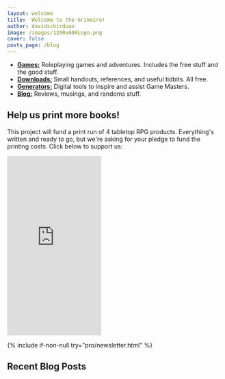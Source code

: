 ```yaml
---
layout: welcome
title:  Welcome to the Grimoire!
author: davidschirduan
image: /images/1200x600Logo.png
cover: false
posts_page: /blog
---
```


<!--author-->

- **[Games:](/games)** Roleplaying games and adventures. Includes the free stuff and the good stuff.
- **[Downloads:](/downloads)** Small handouts, references, and useful tidbits. All free.
- **[Generators:](/generators)** Digital tools to inspire and assist Game Masters.
- **[Blog:](/blog)** Reviews, musings, and randoms stuff.

## Help us print more books!

This project will fund a print run of 4 tabletop RPG products. Everything's written and ready to go, but we're asking for your pledge to fund the printing costs. Click below to support us: 

<iframe src="https://www.kickstarter.com/projects/technicalgrimoire/rpg-printing-spree/widget/card.html?v=2" width="220" height="420" frameborder="0" scrolling="no"></iframe>

{% include if-non-null try="pro/newsletter.html" %}

## Recent Blog Posts
<!--posts-->
